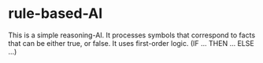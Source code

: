 # rule-based-AI
This is a simple reasoning-AI. It processes symbols that correspond to facts that can be either true, or false. It uses first-order logic. (IF ... THEN ... ELSE ...)

